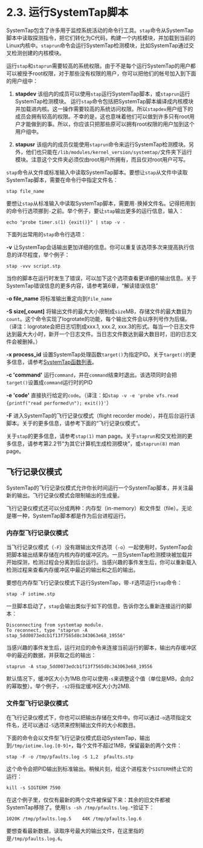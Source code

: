 # 2.3. 运行SystemTap脚本

SystemTap包含了许多用于监控系统活动的命令行工具。`stap`命令从SystemTap脚本中读取探测指令，把它们转化为C代码，构建一个内核模块，并加载到当前的Linux内核中。`staprun`命令会运行SystemTap检测模块，比如SystemTap通过交叉检测创建的内核模块。

运行`stap`和`staprun`需要较高的系统权限。由于不是每个运行SystemTap的用户都可以被授予root权限，对于那些没有权限的用户，你可以把他们的帐号加入到下面的用户组中：

1. **stapdev**
该组内的成员可以使用`stap`运行SystemTap脚本，或`staprun`运行SystemTap检测模块。
运行`stap`命令包括把SystemTap脚本编译成内核模块并加载进内核。这一操作需要较高的系统访问权限。所以`stapdev`用户组下的成员会拥有较高的权限。不幸的是，这也意味着他们可以做到许多只有root用户才能做到的事。所以，你应该只把那些原可以拥有root权限的用户加到这个用户组中。

2. **stapusr**
该组内的成员仅能使用`staprun`命令来运行SystemTap检测模块。另外，他们也只能在`/lib/modules/kernel_version/systemtap/`文件夹下运行模块。注意这个文件夹必须仅由root用户所拥有，而且仅对root用户可写。

`stap`命令从文件或标准输入中读取SystemTap脚本。要想让`stap`从文件中读取SystemTap脚本，需要在命令行中指定文件名：

```
stap file_name
```

要想让`stap`从标准输入中读取SystemTap脚本，需要用`-`换掉文件名。记得把用到的命令行选项挪到`-`之前。举个例子，要让`stap`输出更多的运行信息，输入：

```
echo "probe timer.s(1) {exit()}" | stap -v -
```

下面列出常用的`stap`命令行选项：

**-v**
让SystemTap会话输出更加详细的信息。你可以重复该选项多次来提高执行信息的详尽程度，举个例子：
```
stap -vvv script.stp
```
当你的脚本在运行时发生了错误，可以加下这个选项查看更详细的输出信息。关于SystemTap错误信息的更多内容，请参考第6章，“解读错误信息”

**-o file_name**
将标准输出重定向到`file_name`

**-S size[,count]**
将输出文件的最大大小限制成`size`MB，存储文件的最大数目为`count`。这个命令实现了logrotate的功能，每个输出文件会以序列号作为后缀。（译注：logrotate会把日志切割成xxx.1, xxx.2, xxx.3的形式。每当一个日志文件达到最大大小时，新开一个日志文件。当日志文件数达到最大数目时，旧的日志文件会被删掉。）

**-x process_id**
设置SystemTap处理函数`target()`为指定PID。关于`target()`的更多信息，请参考[SystemTap函数列表](http://linux.die.net/man/5/stapfuncs)。

**-c 'command'**
运行`command`，并在`command`结束时退出。该选项同时会把`target()`设置成`command`运行时的PID

**-e 'code'**
直接执行给定的`code`。（译注：如`stap -v -e 'probe vfs.read {printf("read performed\n"); exit()}'`）

**-F**
进入SystemTap的飞行记录仪模式（flight recorder mode），并在后台运行该脚本。关于的更多信息，请参考下面的“飞行记录仪模式”。

关于`stap`的更多信息，请参考`stap(1)` man page。关于`staprun`和交叉检测的更多信息，请参考第2.2节“为其它计算机生成检测模块”，或`staprun(8)` man page。

## 飞行记录仪模式

SystemTap的飞行记录仪模式允许你长时间运行一个SystemTap脚本，并关注最新的输出。飞行记录仪模式会限制输出的生成量。

飞行记录仪模式还可以分成两种：内存型（in-memory）和文件型（file）。无论是哪一种，SystemTap脚本都是作为后台进程运行。

### 内存型飞行记录仪模式

当飞行记录仪模式（`-F`）没有跟输出文件选项（`-o`）一起使用时，SystemTap会把脚本输出结果存储在内核内存的缓冲区内。一旦SystemTap检测模块被加载并开始探测，检测过程会分离到后台运行。当感兴趣的事件发生后，你可以重新载入检测过程来查看内存缓冲区中最近的输出和之后的输出。

要想在内存型飞行记录仪模式下运行SystemTap，带`-F`选项运行`stap`命令：

```
stap -F iotime.stp
```

一旦脚本启动了，`stap`会输出类似于如下的信息，告诉你怎么重新连接运行的脚本：

```
Disconnecting from systemtap module.
To reconnect, type "staprun -A stap_5dd0073edcb1f13f7565d8c343063e68_19556"
```

当感兴趣的事件发生后，运行对应的命令来连接当前运行的脚本，输出内存缓冲区中的最近的数据，并获取之后的输出：

```
staprun -A stap_5dd0073edcb1f13f7565d8c343063e68_19556
```

默认情况下，缓冲区大小为1MB.你可以使用`-s`来调整这个值（单位是MB，会向2的幂取整）。举个例子，`-s2`将指定缓冲区大小为2MB.

### 文件型飞行记录仪模式

在飞行记录仪模式下，你也可以把输出存储在文件中。你可以通过`-o`选项指定文件名，还可以通过`-S`选项来控制输出文件的大小和数目。

下面的命令会以文件型飞行记录仪模式启动SystemTap，输出到`/tmp/iotime.log.[0-9]+`，每个文件不超过1MB，保留最新的两个文件：

```
stap -F -o /tmp/pfaults.log -S 1,2  pfaults.stp
```

这个命令会把PID输出到标准输出。稍候片刻，给这个进程发个`SIGTERM`终止它的运行：

```
kill -s SIGTERM 7590
```

在这个例子里，仅仅有最新的两个文件被保留下来：其余的旧文件都被SystemTap移除了。使用`ls -sh /tmp/pfaults.log.*`验证下：

```
1020K /tmp/pfaults.log.5    44K /tmp/pfaults.log.6
```

要想查看最新数据，读取序号最大的输出文件，在这里指的是`/tmp/pfaults.log.6`。

